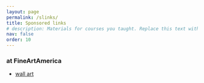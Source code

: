 ```yaml
---
layout: page
permalink: /slinks/
title: Sponsored links
# description: Materials for courses you taught. Replace this text with your description.
nav: false
order: 10
---
```


### at FineArtAmerica
- <a href="https://fineartamerica.com/wall-art">wall art</a>
